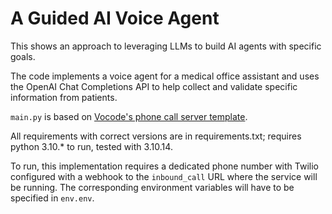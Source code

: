 # A Guided AI Voice Agent
This shows an approach to leveraging LLMs to build AI agents with specific goals.

The code implements a voice agent for a medical office assistant and uses the OpenAI 
Chat Completions API to help collect and validate specific information from patients.

`main.py` is based on [Vocode's phone call server template](https://docs.vocode.dev/open-source-quickstart).

All requirements with correct versions are in requirements.txt; requires python 3.10.* to run, tested with 3.10.14.

To run, this implementation requires a dedicated phone number with Twilio configured with a webhook to the `inbound_call` URL where the service will be running.
The corresponding environment variables will have to be specified in `env.env`.

